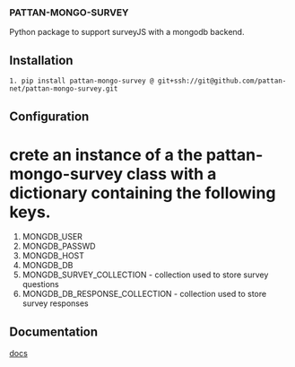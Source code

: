 ### PATTAN-MONGO-SURVEY

Python package to support surveyJS with a mongodb backend. 

## Installation 
    1. pip install pattan-mongo-survey @ git+ssh://git@github.com/pattan-net/pattan-mongo-survey.git

## Configuration
    
# crete an instance of a the pattan-mongo-survey class with a dictionary containing the following keys.
1. MONGDB_USER
2. MONGDB_PASSWD
3. MONGDB_HOST
4. MONGDB_DB
5. MONGDB_SURVEY_COLLECTION - collection used to store survey questions
6. MONGDB_DB_RESPONSE_COLLECTION - collection used to store survey responses

## Documentation
[docs](docs/pattan_mongo_survey/index.html)